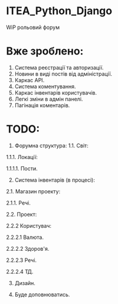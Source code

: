 # ITEA_Python_Django
WiP рольовий форум
# Вже зроблено:
1. Система реєстрації та авторизації.
2. Новини в виді постів від адміністрації.
3. Каркас API.
4. Система коментування.
5. Каркас інвентарів користувачів.
6. Легкі зміни в адмін панелі.
7. Пагінація коментарів.
# TODO:
1. Форумна структура:
1.1. Світ:

1.1.1. Локації:

1.1.1.1. Пости.

2. Система інвентарів (в процесі):

2.1. Магазин проекту:

2.1.1. Речі.

2.2. Проект:

2.2.2 Користувач:

2.2.2.1 Валюта.

2.2.2.2 Здоров'я.

2.2.2.3 Речі.

2.2.2.4 ТД.

3. Дизайн.

4. Буде доповнюватись.
